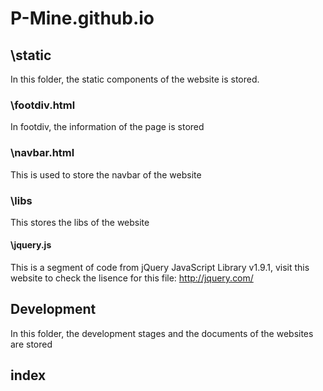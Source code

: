 # P-Mine.github.io 

## \static 

In this folder, the static components of the website is stored. 

### \footdiv.html 

In footdiv, the information of the page is stored 

### \navbar.html 

This is used to store the navbar of the website 

### \libs 

This stores the libs of the website 

#### \jquery.js 

This is a segment of code from jQuery JavaScript Library v1.9.1, visit this website to check the lisence for this file: http://jquery.com/  

## Development  

In this folder, the development stages and the documents of the websites are stored 

## index 
